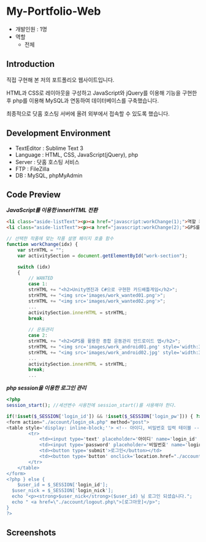 # My-Portfolio-Web
- 개발인원 : 1명
- 역할
  - 전체
  
## Introduction
직접 구현해 본 저의 포트폴리오 웹사이트입니다.

HTML과 CSS로 레이아웃을 구성하고 JavaScript와 jQuery를 이용해 기능을 구현한 후 php를 이용해 MySQL과 연동하여 데이터베이스를 구축했습니다. 

최종적으로 닷홈 호스팅 서버에 올려 외부에서 접속할 수 있도록 했습니다.

## Development Environment
- TextEditor : Sublime Text 3
- Language : HTML, CSS, JavaScript(jQuery), php
- Server : 닷홈 호스팅 서비스
- FTP : FileZilla
- DB : MySQL, phpMyAdmin 

## Code Preview
***JavaScript를 이용한 innerHTML 전환***
```html
<li class="aside-listText"><p><a href="javascript:workChange(1);">역할 카드게임 'WANTED'</a></p></li>
<li class="aside-listText"><p><a href="javascript:workChange(2);">GPS를 활용한 운동관리 어플리케이션</a></p></li>
```
```JavaScript
// 선택한 작품에 맞는 작품 설명 페이지 호출 함수
function workChange(idx) {
	var strHTML = "";
	var activitySection = document.getElementById("work-section");

	switch (idx) 
	{
		// WANTED
		case 1:
		strHTML += "<h2>Unity엔진과 C#으로 구현한 카드배틀게임</h2>";
		strHTML += "<img src='images/work_wanted01.png'>";
		strHTML += "<img src='images/work_wanted02.png'>";
		...
		activitySection.innerHTML = strHTML;
		break;
		
		// 운동관리
		case 2:
		strHTML += "<h2>GPS를 활용한 종합 운동관리 안드로이드 앱</h2>";
		strHTML += "<img src='images/work_android01.png' style='width:360px;height:640px;'>&nbsp";
		strHTML += "<img src='images/work_android02.jpg' style='width:360px;height:640px;'><br>";
		...
		activitySection.innerHTML = strHTML;
		break;
		...
 ```
 
***php session을 이용한 로그인 관리***
```php
<?php
session_start(); //세션변수 사용전에 session_start()를 사용해야 한다.

if(!isset($_SESSION['login_id']) && !isset($_SESSION['login_pw'])) { ?>
<form action="./account/login_ok.php" method="post">				
<table style='display: inline-block;''> <!-- 아이디, 비밀번호 입력 테이블 -->
		<tr>
			<td><input type='text' placeholder='아이디' name='login_id' maxlength='20' style='width: 98%' required></td>
			<td><input type='password' placeholder='비밀번호' name='login_pw' maxlength='20' style='width: 98%' required></td>
			<td><button type='submit'>로그인</button></td>
			<td><button type='button' onclick='location.href="./account/join.php"'>회원가입</button></td>
		</tr>
	</table>
</form>
<?php } else {
	$user_id = $_SESSION['login_id'];
  $user_nick = $_SESSION['login_nick'];
  echo "<p><strong>$user_nick</strong>($user_id) 님 로그인 되셨습니다.";
  echo " <a href=\"./account/logout.php\">[로그아웃]</p>";
}
?>
```

## Screenshots
